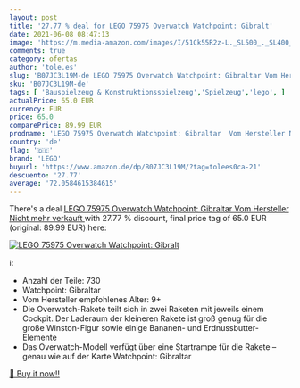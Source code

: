 ```yaml
---
layout: post
title: '27.77 % deal for LEGO 75975 Overwatch Watchpoint: Gibralt'
date: 2021-06-08 08:47:13
image: 'https://m.media-amazon.com/images/I/51Ck55R2z-L._SL500_._SL400_.jpg'
comments: true
category: ofertas
author: 'tole.es'
slug: 'B07JC3L19M-de LEGO 75975 Overwatch Watchpoint: Gibraltar Vom Hersteller...'
sku: 'B07JC3L19M-de'
tags: [ 'Bauspielzeug & Konstruktionsspielzeug','Spielzeug','lego', ]
actualPrice: 65.0 EUR
currency: EUR
price: 65.0
comparePrice: 89.99 EUR
prodname: 'LEGO 75975 Overwatch Watchpoint: Gibraltar  Vom Hersteller Nicht mehr verkauft '
country: 'de'
flag: '🇩🇪'
brand: 'LEGO'
buyurl: 'https://www.amazon.de/dp/B07JC3L19M/?tag=tolees0ca-21'
descuento: '27.77'
average: '72.0584615384615'
---
```


There's a deal [LEGO 75975 Overwatch Watchpoint: Gibraltar  Vom Hersteller Nicht mehr verkauft ](https://www.amazon.de/dp/B07JC3L19M/?tag=tolees0ca-21)  with  27.77 % discount, final price tag of  65.0 EUR (original: 89.99 EUR) here:

[![LEGO 75975 Overwatch Watchpoint: Gibralt](https://m.media-amazon.com/images/I/51Ck55R2z-L._SL500_._SL400_.jpg)](https://www.amazon.de/dp/B07JC3L19M/?tag=tolees0ca-21)

ℹ️:

- Anzahl der Teile: 730
- Watchpoint: Gibraltar
- Vom Hersteller empfohlenes Alter: 9+
- Die Overwatch-Rakete teilt sich in zwei Raketen mit jeweils einem Cockpit. Der Laderaum der kleineren Rakete ist groß genug für die große Winston-Figur sowie einige Bananen- und Erdnussbutter-Elemente
- Das Overwatch-Modell verfügt über eine Startrampe für die Rakete – genau wie auf der Karte Watchpoint: Gibraltar

[🛒 Buy it now!!](https://www.amazon.de/dp/B07JC3L19M/?tag=tolees0ca-21)
